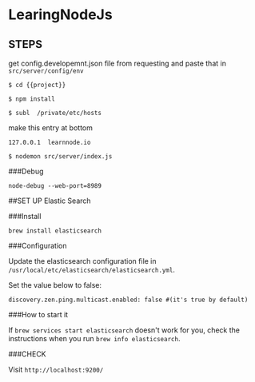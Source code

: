 # LearingNodeJs

## STEPS

get config.developemnt.json file from requesting and paste that in `src/server/config/env` 


`$ cd {{project}}`

`$ npm install`

`$ subl  /private/etc/hosts`

make this entry at bottom

`127.0.0.1	learnnode.io`

`$ nodemon src/server/index.js` 

###Debug

`node-debug --web-port=8989`





##SET UP Elastic Search

###Install

`brew install elasticsearch`

###Configuration

Update the elasticsearch configuration file in `/usr/local/etc/elasticsearch/elasticsearch.yml`.

Set the value below to false:

```discovery.zen.ping.multicast.enabled: false #(it's true by default)```

###How to start it

If `brew services start elasticsearch` doesn't work for you, check the instructions when you run `brew info elasticsearch`.

###CHECK

Visit `http://localhost:9200/`

